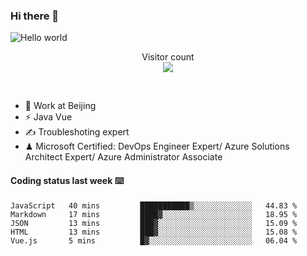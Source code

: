 ### Hi there 👋

<img src="https://raw.githubusercontent.com/sagar-viradiya/sagar-viradiya/master/resources/banner.png" alt="Hello world">
<p align="center"> 
  Visitor count<br/>
  <img src="https://profile-counter.glitch.me/youszoe/count.svg" />
</p>
<br/>

- 🍻 Work at Beijing 
- ⚡ Java Vue
- ✍️ Troubleshoting expert
- ♟  Microsoft Certified: DevOps Engineer Expert/ Azure Solutions Architect Expert/ Azure Administrator Associate

#### Coding status last week ⌨️

<!--START_SECTION:waka-->

```text
JavaScript   40 mins         ███████████▒░░░░░░░░░░░░░   44.83 %
Markdown     17 mins         ████▓░░░░░░░░░░░░░░░░░░░░   18.95 %
JSON         13 mins         ███▓░░░░░░░░░░░░░░░░░░░░░   15.09 %
HTML         13 mins         ███▓░░░░░░░░░░░░░░░░░░░░░   15.08 %
Vue.js       5 mins          █▓░░░░░░░░░░░░░░░░░░░░░░░   06.04 %
```

<!--END_SECTION:waka-->

<br/>
<center><img src="http://ghchart.rshah.org/409ba5/yousazoe" alt="" /></center>


